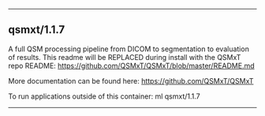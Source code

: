 
----------------------------------
## qsmxt/1.1.7 ##
A full QSM processing pipeline from DICOM to segmentation to evaluation of results. This readme will be REPLACED during install with the QSMxT repo README: 
https://github.com/QSMxT/QSMxT/blob/master/README.md

More documentation can be found here: https://github.com/QSMxT/QSMxT

To run applications outside of this container: ml qsmxt/1.1.7

----------------------------------
